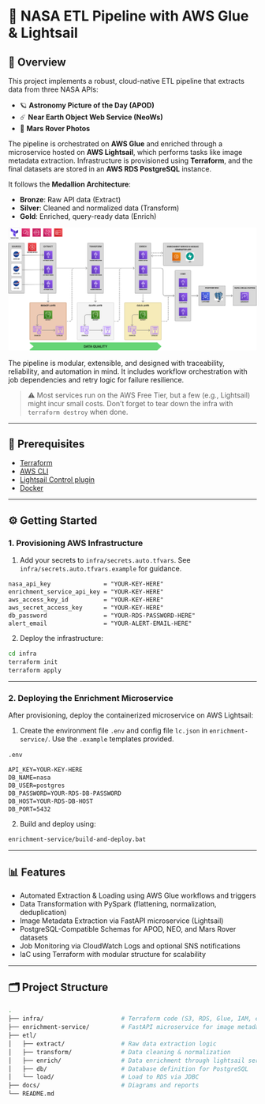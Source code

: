 # 🚀 NASA ETL Pipeline with AWS Glue & Lightsail

## 🌌 Overview

This project implements a robust, cloud-native ETL pipeline that extracts data from three NASA APIs:

- 🪐 **Astronomy Picture of the Day (APOD)**
- ☄️ **Near Earth Object Web Service (NeoWs)**
- 🚜 **Mars Rover Photos**

The pipeline is orchestrated on **AWS Glue** and enriched through a microservice hosted on **AWS Lightsail**, which
performs tasks like image metadata extraction. Infrastructure is provisioned using **Terraform**, and the final datasets
are stored in an **AWS RDS PostgreSQL** instance.

It follows the **Medallion Architecture**:

- **Bronze**: Raw API data (Extract)
- **Silver**: Cleaned and normalized data (Transform)
- **Gold**: Enriched, query-ready data (Enrich)

![ETL Architecture](docs/img.png)

The pipeline is modular, extensible, and designed with traceability, reliability, and automation in mind. It includes
workflow orchestration with job dependencies and retry logic for failure resilience.

> ⚠️ Most services run on the AWS Free Tier, but a few (e.g., Lightsail) might incur small costs. Don’t forget to tear
> down the infra with `terraform destroy` when done.

---

## 🧰 Prerequisites

- [Terraform](https://www.terraform.io/downloads.html)
- [AWS CLI](https://aws.amazon.com/cli/)
- [Lightsail Control plugin](https://docs.aws.amazon.com/lightsail/latest/userguide/amazon-lightsail-install-software.html#install-software-lightsailctl)
- [Docker](https://www.docker.com/)

---

## ⚙️ Getting Started

### 1. Provisioning AWS Infrastructure

1. Add your secrets to `infra/secrets.auto.tfvars`. See `infra/secrets.auto.tfvars.example` for guidance.

```hcl
nasa_api_key               = "YOUR-KEY-HERE"
enrichment_service_api_key = "YOUR-KEY-HERE"
aws_access_key_id          = "YOUR-KEY-HERE"
aws_secret_access_key      = "YOUR-KEY-HERE"
db_password                = "YOUR-RDS-PASSWORD-HERE"
alert_email                = "YOUR-ALERT-EMAIL-HERE"
```

2. Deploy the infrastructure:

```bash
cd infra
terraform init
terraform apply
```

---

### 2. Deploying the Enrichment Microservice

After provisioning, deploy the containerized microservice on AWS Lightsail:

1. Create the environment file `.env` and config file `lc.json` in `enrichment-service/`. Use the `.example` templates
   provided.

`.env`

```env
API_KEY=YOUR-KEY-HERE
DB_NAME=nasa
DB_USER=postgres
DB_PASSWORD=YOUR-RDS-DB-PASSWORD
DB_HOST=YOUR-RDS-DB-HOST
DB_PORT=5432
```

2. Build and deploy using:

```bash
enrichment-service/build-and-deploy.bat
```

---

## 📊 Features

- Automated Extraction & Loading using AWS Glue workflows and triggers
- Data Transformation with PySpark (flattening, normalization, deduplication)
- Image Metadata Extraction via FastAPI microservice (Lightsail)
- PostgreSQL-Compatible Schemas for APOD, NEO, and Mars Rover datasets
- Job Monitoring via CloudWatch Logs and optional SNS notifications
- IaC using Terraform with modular structure for scalability

---

## 🗂️ Project Structure

```bash
.
├── infra/                      # Terraform code (S3, RDS, Glue, IAM, etc.)
├── enrichment-service/         # FastAPI microservice for image metadata enrichment and Mosaic Generator app
├── etl/
│   ├── extract/                # Raw data extraction logic
│   ├── transform/              # Data cleaning & normalization
│   ├── enrich/                 # Data enrichment through lightsail service
│   ├── db/                     # Database definition for PostgreSQL
│   └── load/                   # Load to RDS via JDBC
├── docs/                       # Diagrams and reports
└── README.md
```
